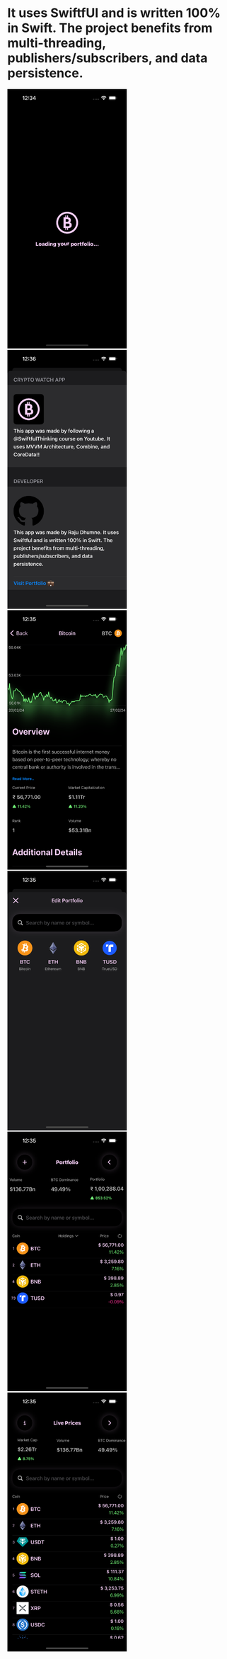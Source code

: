 # It uses SwiftfUI and is written 100% in Swift. The project benefits from multi-threading, publishers/subscribers, and data persistence.

<img src="CrytoWatch/Screenshots/SS1.png" width="270"/> <img src="CrytoWatch/Screenshots/SS2.png" width="270"/> <img src="CrytoWatch/Screenshots/SS3.png" width="270"/>
<img src="CrytoWatch/Screenshots/SS4.png" width="270"/> <img src="CrytoWatch/Screenshots/SS5.png" width="270"/> <img src="CrytoWatch/Screenshots/SS6.png" width="270"/>
